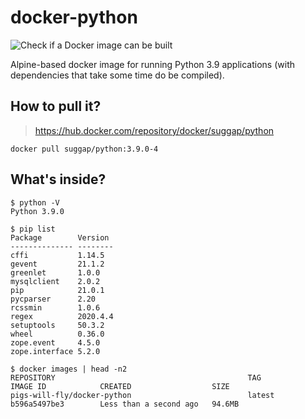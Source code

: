 # docker-python
![Check if a Docker image can be built](https://github.com/pigs-will-fly/docker-python/workflows/Check%20if%20a%20Docker%20image%20can%20be%20built/badge.svg)

Alpine-based docker image for running Python 3.9 applications (with dependencies that take some time do be compiled).

## How to pull it?

> https://hub.docker.com/repository/docker/suggap/python

```
docker pull suggap/python:3.9.0-4
```

## What's inside?

```
$ python -V
Python 3.9.0

$ pip list
Package        Version
-------------- --------
cffi           1.14.5
gevent         21.1.2
greenlet       1.0.0
mysqlclient    2.0.2
pip            21.0.1
pycparser      2.20
rcssmin        1.0.6
regex          2020.4.4
setuptools     50.3.2
wheel          0.36.0
zope.event     4.5.0
zope.interface 5.2.0

$ docker images | head -n2
REPOSITORY                                           TAG                 IMAGE ID            CREATED                  SIZE
pigs-will-fly/docker-python                          latest              b596a5497be3        Less than a second ago   94.6MB
```
